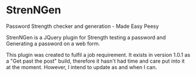 # StrenNGen
Password Strength checker and generation - Made Easy Peesy

StrenNGen is a JQuery plugin for Strength testing a password and Generating a password on a web form.

This plugin was created to fulfil a job requirement. It exists in version 1.0.1 as a "Get past the post" build, therefore it hasn't had time and care put into it at the moment. However, I intend to update as and when I can.


